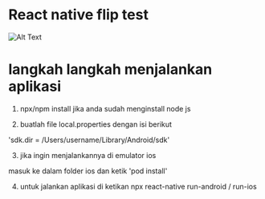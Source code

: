 # React native flip test

![Alt Text](videoaplikasi.gif)

# langkah langkah menjalankan aplikasi

1.  npx/npm install jika anda sudah menginstall node js

2.  buatlah file local.properties dengan isi berikut

'sdk.dir = /Users/username/Library/Android/sdk'

3.  jika ingin menjalankannya di emulator ios

masuk ke dalam folder ios dan ketik 'pod install'

4.  untuk jalankan aplikasi di ketikan npx react-native run-android / run-ios
